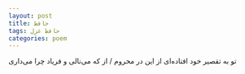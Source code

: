 ```yaml
---
layout: post
title: حافظ
tags: حافظ غزل
categories: poem
---
```


تو به تقصیر خود افتاده‌ای از این در محروم / از که می‌نالی و فریاد چرا می‌داری
